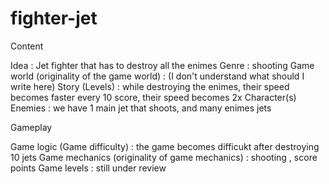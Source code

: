 # fighter-jet

Content
 
Idea : Jet fighter that has to destroy all the enimes 
Genre : shooting 
Game world (originality of the game world) : (I don't understand what should I write here)
Story (Levels) : while destroying the enimes, their speed becomes faster every 10 score, their speed becomes 2x
Character(s) Enemies : we have 1 main jet that shoots, and many enimes jets
 
Gameplay
 
Game logic (Game difficulty) : the game becomes difficukt after destroying 10 jets
Game mechanics (originality of game mechanics) : shooting , score points
Game levels : still under review
